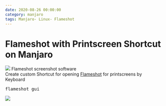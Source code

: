 ```yaml
--- 
date: 2020-08-26 00:00:00
category: manjaro
tags: Manjaro- Linux- Flameshot
---
```

# Flameshot with Printscreen Shortcut on Manjaro

![](https://kissel.ch/ict/images/flameshot_logo.svg) Flameshot screenshot software<br>
Create custom Shortcut for opening <a href="https://github.com/flameshot-org/flameshot" target="_blank">Flameshot</a> for printscreens by Keyboard

<pre>flameshot gui</pre>
![](https://kissel.ch/ict/images/flameshot_printscreen.png)
